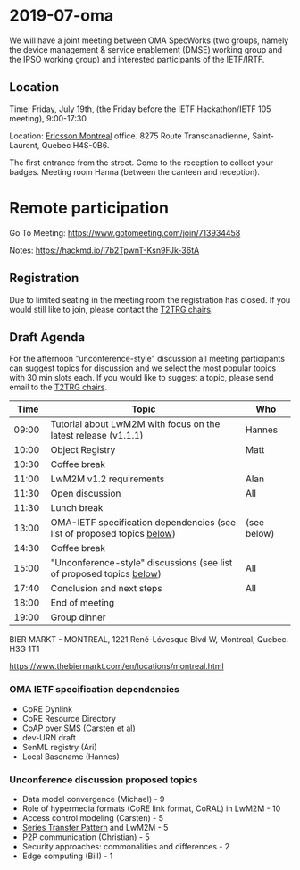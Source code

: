 # 2019-07-oma

We will have a joint meeting between OMA SpecWorks (two groups, namely the device management & service enablement (DMSE) working group and the IPSO working group) and interested participants of the IETF/IRTF. 

## Location

Time: Friday, July 19th, (the Friday before the IETF Hackathon/IETF 105 meeting), 9:00-17:30

Location: [Ericsson Montreal](https://www.ericsson.com/en/about-us/company-facts/ericsson-worldwide/canada) office. 8275 Route Transcanadienne, Saint-Laurent, Quebec H4S-0B6.

The first entrance from the street. Come to the reception to collect your badges. Meeting room Hanna (between the canteen and reception).

# Remote participation

Go To Meeting: https://www.gotomeeting.com/join/713934458

Notes: https://hackmd.io/i7b2TpwnT-Ksn9FJk-36tA

## Registration

Due to limited seating in the meeting room the registration has closed. If you would still like to join, please contact the [T2TRG chairs](mailto:t2trg-chairs@irtf.org).

## Draft Agenda

For the afternoon "unconference-style" discussion all meeting participants can suggest topics for discussion and we select the most popular topics with 30 min slots each. If you would like to suggest a topic, please send email to the [T2TRG chairs](mailto:t2trg-chairs@irtf.org).

| Time    | Topic | Who |
|---------|-------|-----|
| 09:00   | Tutorial about LwM2M with focus on the latest release (v1.1.1) | Hannes
| 10:00   | Object Registry |  Matt
| 10:30   | Coffee break
| 11:00   | LwM2M v1.2 requirements | Alan
| 11:30   | Open discussion | All 
| 11:30   | Lunch break
| 13:00   | OMA-IETF specification dependencies (see list of proposed topics [below](#oma-ietf-specification-dependencies)) | (see below)
| 14:30   | Coffee break
| 15:00   | "Unconference-style" discussions (see list of proposed topics [below](#unconference-discussion-proposed-topics)) | All                                           
| 17:40   | Conclusion and next steps | All
| 18:00   | End of meeting
| 19:00   | Group dinner


BIER MARKT - MONTREAL, 1221 René-Lévesque Blvd W, Montreal, Quebec. H3G 1T1

https://www.thebiermarkt.com/en/locations/montreal.html


### OMA IETF specification dependencies

- CoRE Dynlink
- CoRE Resource Directory
- CoAP over SMS (Carsten et al)
- dev-URN draft
- SenML registry (Ari)
- Local Basename (Hannes)

### Unconference discussion proposed topics

- Data model convergence (Michael) - 9
- Role of hypermedia formats (CoRE link format, CoRAL) in LwM2M - 10
- Access control modeling (Carsten) - 5
- [Series Transfer Pattern](https://tools.ietf.org/html/draft-bormann-t2trg-stp-01) and LwM2M - 5
- P2P communication (Christian) - 5
- Security approaches: commonalities and differences - 2
- Edge computing (Bill) - 1 
